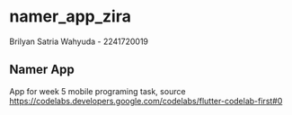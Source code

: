 # namer_app_zira

Brilyan Satria Wahyuda - 2241720019

## Namer App
App for week 5 mobile programing task, source https://codelabs.developers.google.com/codelabs/flutter-codelab-first#0
